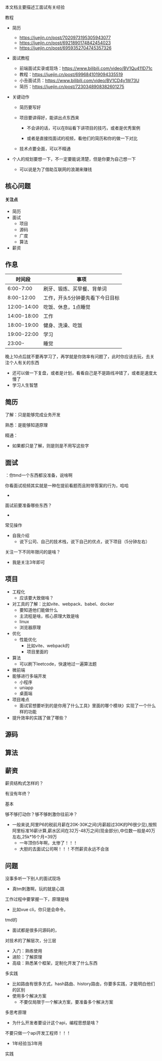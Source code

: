 

本文档主要描述工面试有关经验

教程

- 简历
  - https://juejin.cn/post/7020973195305943077
  - https://juejin.cn/post/6921890174842454023
  - https://juejin.cn/post/6959352704745357326
- 面试教程
  - 前端面试实录或现场：https://www.bilibili.com/video/BV1Qu411D71c
  - 教程：https://juejin.cn/post/6996841019094335519
  - 小丑面试员：https://www.bilibili.com/video/BV1CD4y1W73U
  - 简历：https://juejin.cn/post/7230348908382601275
- 关键动作
  - 简历要写好
  - 项目要讲得好，能讲出点东西来
    - 不会讲的话，可以在B站看下讲项目的技巧，或者是优秀案例

    - 或者是直接找面试的视频，看他们的简历和你的做一下对比

  - 技术点要全面，可以不精通

- 个人的规划要想一下，不一定要能说清楚，但是你要为自己想一下
  - 可以说是为了借助互联网的浪潮来赚钱





## 核心问题

#### 关注点

- 简历
- 面试
  - 项目
  - 源码
  - 广度
  - 算法
- 薪资



## 作息

| 时间段      | 事项                            |
| ----------- | ------------------------------- |
| 6:00-7:00   | 刷牙、锻炼、买早餐、背单词      |
| 8:00-12:00  | 工作，开头5分钟要先看下今日目标 |
| 12:00-14:00 | 吃饭、休息，1点睡觉             |
| 14:00-18:00 | 工作                            |
| 18:00-19:00 | 健身、洗澡、吃饭                |
| 19:00-22:00 | 学习                            |
| 23:00-      | 睡觉                            |

晚上10点后就不要再学习了，再学就是你效率有问题了，此时你应该去玩，去关注个人有关的东西

- 还可以做一下复盘，或者是计划，看看自己是不是路线冲错了，或者是速度太慢了
- 学习人生智慧



## 简历

了解：只是能够完成业务开发

熟悉：是能够知道原理

精通：

- 如果都只是了解，则是则是不用写这些字

  





## 面试

：你tmd一个东西都没准备，说啥啊

你看面试视频其实就是一种在提前看题而且附带答案的行为，哈哈

- 

面试前要准备哪些东西？

- 



常见操作

- 自我介绍
  - 说下公司、自己的技术栈，说下自己的优点，说下项目（5分钟左右）

关注一下不同年限问的是啥？

- 我是关注3年即可



## 项目

- 工程化
  - 应该要大致做啥？
- 对工具的了解：比如vite、webpack、babel、docker
  - 要知道他们能做什么
  - 主流程是啥，核心原理大致是啥
  - linux
  - 浏览器原理
- 优化
  - 性能优化
    - 比如vite、webpack的
    - 项目里面的
- 算法
  - 可以刷下leetcode，快速地过一遍算法题
- 微前端
- 能够进行多端开发
  - 小程序
  - uniapp
  - 桌面端
- 项目难点
  - 面试官想要听到的是你用了什么工具》里面的哪个模块》实现了一个什么样的功能
- 提升效率的实践了做了哪些？



## 源码



## 算法



## 薪资

薪资结构式怎样的？

有没有年终？

基本

够不够打动你？够不够刺激你往前冲？

- 一般来说,阿里P6的税前月薪在20K-30K之间(月薪超过30K的P6很少见),按照阿里标准16薪计算,薪水区间在32万-48万之间(现金部分),中位数一般是40万左右,25k*16个月=39万
  - 一年顶你5年啊，太惨了！！！
  - 大胆的去面试公司啊！！！不然薪资永远不会涨



## 问题

没事多听一下别人的面试现场

- 真tm刺激啊，玩的就是心跳

工作过程中要掌握一下，原理是啥

- 比如vue cli，你只是会命令，

tmd的

- 面试都是很多问源码的，

对技术的了解层次，分三层

- 入门：熟练使用
- 进阶：了解原理
- 高级：熟悉某个框架，定制化开发了什么东西

多实践

- 比如路由有很多方式，hash路由、history路由，你要多实践，才能明白他们的区别
- 使用多个解决方案
  - 不要仅局限于一个解决方案，要准备多个解决方案

多思考原理

- 为什么开发者要设计这个api，编程思想是啥？

不要只做一个api开发工程师！！！

- 1年经验当3年用

实践
